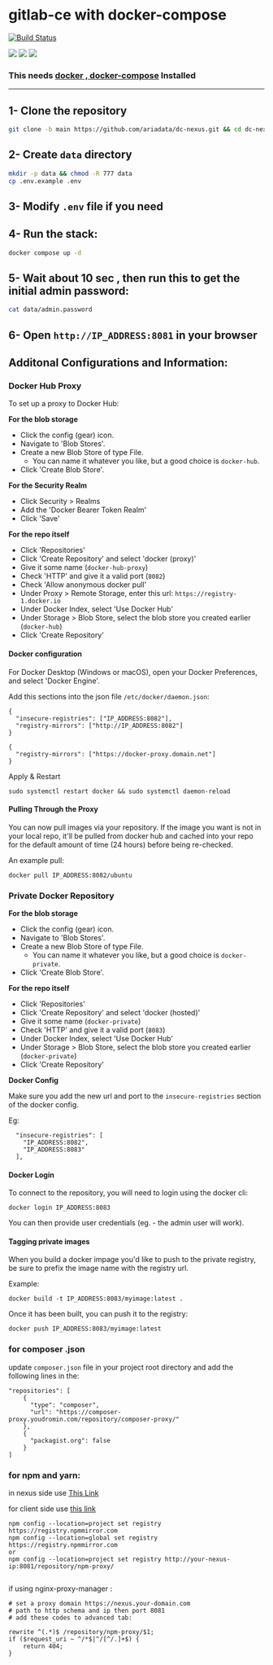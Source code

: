 # gitlab-ce with docker-compose
[![Build Status](https://raw.githubusercontent.com/ariadata/ariadata-files/main/public-assets/images/ariadata_logo.png)](https://ariadata.co)

![](https://img.shields.io/github/stars/ariadata/dc-nexus.svg)
![](https://img.shields.io/github/watchers/ariadata/dc-nexus.svg)
![](https://img.shields.io/github/forks/ariadata/dc-nexus.svg)

### This needs [docker , docker-compose](https://github.com/ariadata/dockerhost-sh) Installed

---
## 1- Clone the repository
```bash
git clone -b main https://github.com/ariadata/dc-nexus.git && cd dc-nexus
```

## 2- Create `data` directory
```bash
mkdir -p data && chmod -R 777 data
cp .env.example .env
```

## 3- Modify `.env` file if you need

## 4- Run the stack:
```bash
docker compose up -d
```

## 5- Wait about 10 sec , then run this to get the initial admin password:
```bash
cat data/admin.password
```

## 6- Open `http://IP_ADDRESS:8081` in your browser


## Additonal Configurations and Information:
### Docker Hub Proxy
To set up a proxy to Docker Hub:

**For the blob storage**
- Click the config (gear) icon.
- Navigate to 'Blob Stores'.
- Create a new Blob Store of type File.
    - You can name it whatever you like, but a good choice is `docker-hub`.
- Click 'Create Blob Store'.

**For the Security Realm**
- Click Security > Realms
- Add the 'Docker Bearer Token Realm'
- Click 'Save'

**For the repo itself**
- Click 'Repositories'
- Click 'Create Repository' and select 'docker (proxy)'
- Give it some name (`docker-hub-proxy`)
- Check 'HTTP' and give it a valid port (`8082`)
- Check 'Allow anonymous docker pull'
- Under Proxy > Remote Storage, enter this url: `https://registry-1.docker.io`
- Under Docker Index, select 'Use Docker Hub'
- Under Storage > Blob Store, select the blob store you created earlier (`docker-hub`)
- Click 'Create Repository'

#### Docker configuration
For Docker Desktop (Windows or macOS), open your Docker Preferences, and select 'Docker Engine'.

Add this sections into the json file `/etc/docker/daemon.json`:
```
{
  "insecure-registries": ["IP_ADDRESS:8082"],
  "registry-mirrors": ["http://IP_ADDRESS:8082"]
}
```

```
{
  "registry-mirrors": ["https://docker-proxy.domain.net"]
}
```

Apply & Restart
```
sudo systemctl restart docker && sudo systemctl daemon-reload 
```

#### Pulling Through the Proxy
You can now pull images via your repository.  If the image you want is not in your local repo, it'll be pulled from docker hub and cached into your repo for the default amount of time (24 hours) before being re-checked.

An example pull:

```
docker pull IP_ADDRESS:8082/ubuntu
```

### Private Docker Repository
**For the blob storage**
- Click the config (gear) icon.
- Navigate to 'Blob Stores'.
- Create a new Blob Store of type File.
    - You can name it whatever you like, but a good choice is `docker-private`.
- Click 'Create Blob Store'.

**For the repo itself**
- Click 'Repositories'
- Click 'Create Repository' and select 'docker (hosted)'
- Give it some name (`docker-private`)
- Check 'HTTP' and give it a valid port (`8083`)
- Under Docker Index, select 'Use Docker Hub'
- Under Storage > Blob Store, select the blob store you created earlier (`docker-private`)
- Click 'Create Repository'

**Docker Config**

Make sure you add the new url and port to the `insecure-registries` section of the docker config.

Eg:

```
  "insecure-registries": [
    "IP_ADDRESS:8082",
    "IP_ADDRESS:8083"
  ],
```

#### Docker Login
To connect to the repository, you will need to login using the docker cli:

```
docker login IP_ADDRESS:8083
```

You can then provide user credentials (eg. - the admin user will work).

#### Tagging private images
When you build a docker impage you'd like to push to the private registry, be sure to prefix the image name with the registry url.

Example:

```
docker build -t IP_ADDRESS:8083/myimage:latest .
```

Once it has been built, you can push it to the registry:

```
docker push IP_ADDRESS:8083/myimage:latest
```

### for composer .json
update `composer.json` file in your project root directory and add the following lines in the:
```
"repositories": [
	{
	  "type": "composer",
	  "url": "https://composer-proxy.youdromin.com/repository/composer-proxy/"
	},
	{
	  "packagist.org": false
	}
]
```
### for npm and yarn:
in nexus side use [This Link](https://anote.dev/nexus-on-npm-yarnproxy-repository/)

for client side use [this link](https://stackoverflow.com/a/72990926)
```
npm config --location=project set registry https://registry.npmmirror.com
npm config --location=global set registry https://registry.npmmirror.com
or
npm config --location=project set registry http://your-nexus-ip:8081/repository/npm-proxy/


```

if using nginx-proxy-manager :
```
# set a proxy domain https://nexus.your-domain.com
# path to http schema and ip then port 8081
# add these codes to advanced tab:

rewrite ^(.*)$ /repository/npm-proxy/$1;
if ($request_uri ~ ^/*$|^/[^/.]+$) {
	return 404; 
}
```

